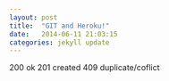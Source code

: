 ```yaml
---
layout: post
title:  "GIT and Heroku!"
date:   2014-06-11 21:03:15
categories: jekyll update
---
```

200 ok
201 created
409 duplicate/coflict